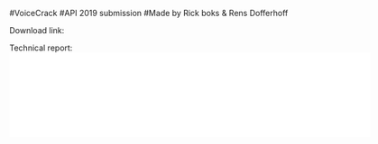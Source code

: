 #VoiceCrack
#API 2019 submission
#Made by Rick boks & Rens Dofferhoff

Download link:


Technical report:
<embed src="report.pdf" type="application/pdf" width="640px" />

